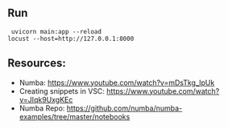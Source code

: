 ## Run

```
 uvicorn main:app --reload
locust --host=http://127.0.0.1:8000
```

## Resources:

* Numba: https://www.youtube.com/watch?v=mDsTkg_IpUk
* Creating snippets in VSC: https://www.youtube.com/watch?v=JIqk9UxgKEc
* Numba Repo: https://github.com/numba/numba-examples/tree/master/notebooks